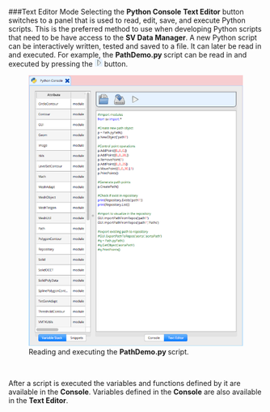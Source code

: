 
###Text Editor Mode 
Selecting the <b>Python Console</b> <b>Text Editor</b> button switches to a panel that is used to read, edit, save, and 
execute Python scripts. This is the preferred method to use when developing Python scripts that need to be have access to 
the **SV Data Manager**. A new Python script can be interactively written, tested and saved to a file. It can later be 
read in and executed. 
For example, the <b> PathDemo.py </b> script can be read in and executed by pressing the
<img src="documentation/python_interface/imgs/play-icon.png" width="15" height="15"> button.

<figure>
  <img class="svImg svImgSm" src="documentation/python_interface/imgs/console-3.png">
  <figcaption class="svCaption" > Reading and executing the <b> PathDemo.py </b> script. </figcaption>
</figure>
<br>

After a script is executed the variables and functions defined by it are available in the <b>Console</b>. Variables defined in the <b>Console</b> are
also available in the <b>Text Editor</b>.
